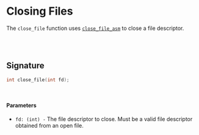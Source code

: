 # Closing Files
The `close_file` function uses [`close_file_asm`](../Assembly/Close-Files.md) to close a file descriptor.

<br><br>

## Signature
```c
int close_file(int fd);
```

<br>

#### Parameters
- `fd: (int) -` The file descriptor to close. Must be a valid file descriptor obtained from an open file.